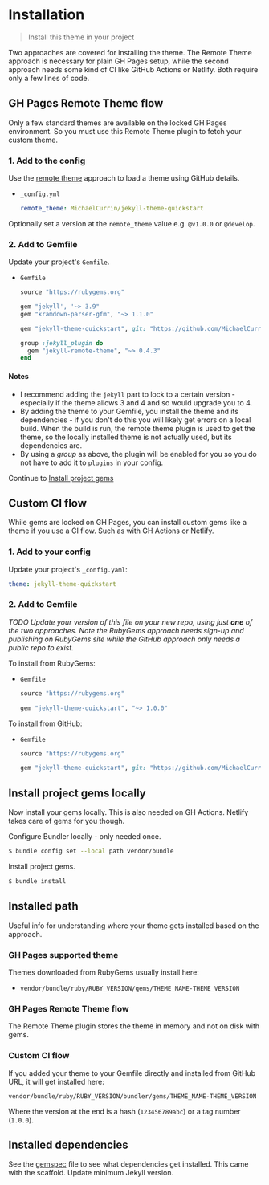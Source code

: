 # Installation
> Install this theme in your project

Two approaches are covered for installing the theme. The Remote Theme approach is necessary for plain GH Pages setup, while the second approach needs some kind of CI like GitHub Actions or Netlify. Both require only a few lines of code.


## GH Pages Remote Theme flow

Only a few standard themes are available on the locked GH Pages environment. So you must use this Remote Theme plugin to fetch your custom theme.

### 1. Add to the config

Use the [remote theme](https://github.com/benbalter/jekyll-remote-theme) approach to load a theme using GitHub details.

- `_config.yml`
    ```yaml
    remote_theme: MichaelCurrin/jekyll-theme-quickstart
    ```

Optionally set a version at the `remote_theme` value e.g. `@v1.0.0` or `@develop`.

### 2. Add to Gemfile

Update your project's `Gemfile`.

- `Gemfile`
    ```ruby
    source "https://rubygems.org"

    gem "jekyll', '~> 3.9"
    gem "kramdown-parser-gfm", "~> 1.1.0"

    gem "jekyll-theme-quickstart", git: "https://github.com/MichaelCurrin/jekyll-theme-quickstart"

    group :jekyll_plugin do
      gem "jekyll-remote-theme", "~> 0.4.3"
    end
    ```

#### Notes

- I recommend adding the `jekyll` part to lock to a certain version - especially if the theme allows 3 and 4 and so would upgrade you to 4.
- By adding the theme to your Gemfile, you install the theme and its dependencies - if you don't do this you will likely get errors on a local build. When the build is run, the remote theme plugin is used to get the theme, so the locally installed theme is not actually used, but its dependencies are.
- By using a _group_ as above, the plugin will be enabled for you so you do not have to add it to `plugins` in your config.

Continue to [Install project gems](#install-project-gems)


## Custom CI flow

While gems are locked on GH Pages, you can install custom gems like a theme if you use a CI flow. Such as with GH Actions or Netlify.

### 1. Add to your config

Update your project's `_config.yaml`:

```yaml
theme: jekyll-theme-quickstart
```

### 2. Add to Gemfile

_TODO Update your version of this file on your new repo, using just **one** of the two approaches. Note the RubyGems approach needs sign-up and publishing on RubyGems site while the GitHub approach only needs a public repo to exist._

To install from RubyGems:

- `Gemfile`
    ```ruby
    source "https://rubygems.org"

    gem "jekyll-theme-quickstart", "~> 1.0.0"
    ```

To install from GitHub:

- `Gemfile`
    ```ruby
    source "https://rubygems.org"

    gem "jekyll-theme-quickstart", git: "https://github.com/MichaelCurrin/jekyll-theme-quickstart"
    ```


## Install project gems locally

Now install your gems locally. This is also needed on GH Actions. Netlify takes care of gems for you though.

Configure Bundler locally - only needed once.

```sh
$ bundle config set --local path vendor/bundle
```

Install project gems.

```sh
$ bundle install
```


## Installed path

Useful info for understanding where your theme gets installed based on the approach.

### GH Pages supported theme

Themes downloaded from RubyGems usually install here:

- `vendor/bundle/ruby/RUBY_VERSION/gems/THEME_NAME-THEME_VERSION`

### GH Pages Remote Theme flow

The Remote Theme plugin stores the theme in memory and not on disk with gems.

### Custom CI flow

If you added your theme to your Gemfile directly and installed from GitHub URL, it will get installed here:

```
vendor/bundle/ruby/RUBY_VERSION/bundler/gems/THEME_NAME-THEME_VERSION
```

Where the version at the end is a hash (`123456789abc`) or a tag number (`1.0.0`).


## Installed dependencies

See the [gemspec](/jekyll-theme-quickstart.gemspec) file to see what dependencies get installed. This came with the scaffold. Update minimum Jekyll version.
